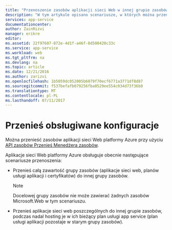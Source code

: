 ```yaml
---
title: "Przenoszenie zasobów aplikacji sieci Web w innej grupie zasobów"
description: "W tym artykule opisano scenariusze, w których można przenosić aplikacje sieci Web i aplikacji usługi z jednej grupy zasobów do innego."
services: app-service
documentationcenter: 
author: ZainRizvi
manager: erikre
editor: 
ms.assetid: 22f97607-072e-4d1f-a46f-8d500420c33c
ms.service: app-service
ms.workload: web
ms.tgt_pltfrm: na
ms.devlang: na
ms.topic: article
ms.date: 12/21/2016
ms.author: zarizvi
ms.openlocfilehash: 1b5059dc052005b6079f70ecf6771a3771df8d87
ms.sourcegitcommit: f537befafb079256fba0529ee554c034d73f36b0
ms.translationtype: MT
ms.contentlocale: pl-PL
ms.lasthandoff: 07/11/2017
---
```

# <a name="supported-move-configurations"></a>Przenieś obsługiwane konfiguracje
Można przenieść zasobów aplikacji sieci Web platformy Azure przy użyciu [API zasobów Przenieś Menedżera zasobów](../azure-resource-manager/resource-group-move-resources.md).

Aplikacje sieci Web platformy Azure obsługuje obecnie następujące scenariusze przenoszenia:

* Przenieś całą zawartość grupy zasobów (aplikacje sieci web, planów usługi aplikacji i certyfikatów) do innej grupy zasobów. 
   > [!Note]
   > Docelowej grupy zasobów nie może zawierać żadnych zasobów Microsoft.Web w tym scenariuszu.

* Przenieś aplikacje sieci web poszczególnych do innej grupie zasobów, podczas nadal hosting je w ich bieżący plan usługi app service (plan usługi aplikacji pozostaje w starym grupy zasobów).


